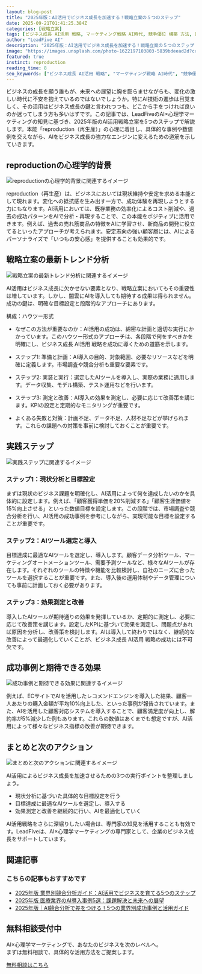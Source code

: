 ```yaml
---
layout: blog-post
title: "2025年版：AI活用でビジネス成長を加速する！戦略立案の５つのステップ"
date: 2025-09-21T01:41:25.384Z
categories: [戦略立案]
tags: [ビジネス成長 AI活用 戦略, マーケティング戦略 AI時代, 競争優位 構築 方法, DX推進 ロードマップ 作成]
author: "LeadFive AI"
description: "2025年版：AI活用でビジネス成長を加速する！戦略立案の５つのステップ - LeadFiveが提供するAI×心理学マーケティングの実践ガイド"
image: "https://images.unsplash.com/photo-1622197103803-5839bdeead2d?crop=entropy&cs=tinysrgb&fit=max&fm=jpg&ixid=M3w3ODc1MzN8MHwxfHNlYXJjaHwyMzh8fHN0cmF0ZWdpYyUyMHBsYW5uaW5nfGVufDF8MHx8fDE3NTg0MTg4ODJ8MA&ixlib=rb-4.1.0&q=80&w=1080&w=1200&h=630&fit=crop&crop=smart"
featured: true
instinct: reproduction
reading_time: 8
seo_keywords: ["ビジネス成長 AI活用 戦略", "マーケティング戦略 AI時代", "競争優位 構築 方法", "DX推進 ロードマップ 作成"]
---
```


ビジネスの成長を願う誰もが、未来への展望に胸を膨らませながらも、変化の激しい時代に不安を抱えているのではないでしょうか。特にAI技術の進歩は目覚ましく、その活用はビジネス成長の鍵と言われつつも、どこから手をつければ良いのか迷ってしまう方も多いはずです。この記事では、LeadFiveのAI×心理学マーケティングの知見に基づき、2025年版のAI活用戦略立案を5つのステップで解説します。本能「reproduction（再生産）」の心理に着目し、具体的な事例や数値例を交えながら、AIをビジネス成長の強力なエンジンに変えるための道筋を示していきます。

## reproductionの心理学的背景
![reproductionの心理学的背景に関連するイメージ](https://images.unsplash.com/photo-1650978810653-112cb6018092?crop=entropy&cs=tinysrgb&fit=max&fm=jpg&ixid=M3w3ODc1MzN8MHwxfHNlYXJjaHwxfHxidXNpbmVzcyUyMHN0cmF0ZWd5fGVufDF8MHx8fDE3NTg0MTg4ODJ8MA&ixlib=rb-4.1.0&q=80&w=1080&w=1200&h=630&fit=crop&crop=smart)

reproduction（再生産）は、ビジネスにおいては現状維持や安定を求める本能として現れます。変化への抵抗感を生み出す一方で、成功体験を再現しようとする力にもなります。AI活用においては、既存業務の効率化によるコスト削減や、過去の成功パターンをAIで分析・再現することで、この本能をポジティブに活用できます。例えば、過去の売れ筋商品の特徴をAIに学習させ、新商品の開発に役立てるといったアプローチが考えられます。安定志向の強い顧客層には、AIによるパーソナライズで「いつもの安心感」を提供することも効果的です。

## 戦略立案の最新トレンド分析
![戦略立案の最新トレンド分析に関連するイメージ](https://images.unsplash.com/photo-1678845536613-5cf0ec5245cd?crop=entropy&cs=tinysrgb&fit=max&fm=jpg&ixid=M3w3ODc1MzN8MHwxfHNlYXJjaHw1MHx8bmV1cmFsJTIwbmV0d29ya3xlbnwxfDB8fHwxNzU4NDE4ODgzfDA&ixlib=rb-4.1.0&q=80&w=1080&w=1200&h=630&fit=crop&crop=smart)

AI活用はビジネス成長に欠かせない要素となり、戦略立案においてもその重要性は増しています。しかし、闇雲にAIを導入しても期待する成果は得られません。成功の鍵は、明確な目標設定と段階的なアプローチにあります。

構成：ハウツー形式

- なぜこの方法が重要なのか：AI活用の成功は、綿密な計画と適切な実行にかかっています。このハウツー形式のアプローチは、各段階で何をすべきかを明確にし、ビジネス成長 AI活用 戦略を成功に導くための道筋を示します。

- ステップ1: 準備と計画：AI導入の目的、対象範囲、必要なリソースなどを明確に定義します。市場調査や競合分析も重要な要素です。

- ステップ2: 実装と実行：選定したAIツールを導入し、実際の業務に適用します。データ収集、モデル構築、テスト運用などを行います。

- ステップ3: 測定と改善：AI導入の効果を測定し、必要に応じて改善策を講じます。KPIの設定と定期的なモニタリングが重要です。

- よくある失敗と対策：計画不足、データ不足、人材不足などが挙げられます。これらの課題への対策を事前に検討しておくことが重要です。

## 実践ステップ
![実践ステップに関連するイメージ](https://images.unsplash.com/photo-1571811995390-7e0b84c2584e?crop=entropy&cs=tinysrgb&fit=max&fm=jpg&ixid=M3w3ODc1MzN8MHwxfHNlYXJjaHwxNDZ8fGJ1c2luZXNzJTIwc3RyYXRlZ3l8ZW58MXwwfHx8MTc1ODQxODg4NHww&ixlib=rb-4.1.0&q=80&w=1080&w=1200&h=630&fit=crop&crop=smart)

### ステップ1：現状分析と目標設定

まずは現状のビジネス課題を明確化し、AI活用によって何を達成したいのかを具体的に設定します。例えば、「顧客獲得単価を20%削減する」「顧客生涯価値を15%向上させる」といった数値目標を設定します。この段階では、市場調査や競合分析を行い、AI活用の成功事例を参考にしながら、実現可能な目標を設定することが重要です。

### ステップ2：AIツール選定と導入

目標達成に最適なAIツールを選定し、導入します。顧客データ分析ツール、マーケティングオートメーションツール、需要予測ツールなど、様々なAIツールが存在します。それぞれのツールの特徴や機能を比較検討し、自社のニーズに合ったツールを選択することが重要です。また、導入後の運用体制やデータ管理についても事前に計画しておく必要があります。

### ステップ3：効果測定と改善

導入したAIツールが期待通りの効果を発揮しているか、定期的に測定し、必要に応じて改善策を講じます。設定したKPIに基づいて効果を測定し、問題点があれば原因を分析し、改善策を検討します。AIは導入して終わりではなく、継続的な改善によって最適化していくことが、ビジネス成長 AI活用 戦略の成功には不可欠です。

## 成功事例と期待できる効果
![成功事例と期待できる効果に関連するイメージ](https://images.unsplash.com/photo-1617706111157-5f5c6443a04d?crop=entropy&cs=tinysrgb&fit=max&fm=jpg&ixid=M3w3ODc1MzN8MHwxfHNlYXJjaHwxMzN8fGlubm92YXRpb258ZW58MXwwfHx8MTc1ODQxODg4NHww&ixlib=rb-4.1.0&q=80&w=1080&w=1200&h=630&fit=crop&crop=smart)

例えば、ECサイトでAIを活用したレコメンドエンジンを導入した結果、顧客一人あたりの購入金額が平均10%向上した、といった事例が報告されています。また、AIを活用した顧客対応システムを導入することで、顧客満足度が向上し、解約率が5%減少した例もあります。これらの数値はあくまでも想定ですが、AI活用によって様々なビジネス指標の改善が期待できます。

## まとめと次のアクション
![まとめと次のアクションに関連するイメージ](https://images.unsplash.com/photo-1716840646010-e5622fd6683d?crop=entropy&cs=tinysrgb&fit=max&fm=jpg&ixid=M3w3ODc1MzN8MHwxfHNlYXJjaHw5NHx8YnVzaW5lc3MlMjBzdHJhdGVneXxlbnwxfDB8fHwxNzU4NDE4ODg1fDA&ixlib=rb-4.1.0&q=80&w=1080&w=1200&h=630&fit=crop&crop=smart)

AI活用によるビジネス成長を加速させるための3つの実行ポイントを整理しましょう。

- 現状分析に基づいた具体的な目標設定を行う
- 目標達成に最適なAIツールを選定し、導入する
- 効果測定と改善を継続的に行い、AIを最適化していく

AI活用戦略をさらに深堀りしたい場合は、専門家の知見を活用することも有効です。LeadFiveは、AI×心理学マーケティングの専門家として、企業のビジネス成長をサポートしています。

## 関連記事

<div class="related-posts">
  <h3>こちらの記事もおすすめです</h3>
  <ul>
    <li><a href="{{ site.baseurl }}{% post_url 2025-09-20-2025年版-業界別競合分析ガイド-ai活用でビジネスを育てる5つのステップ %}">2025年版 業界別競合分析ガイド：AI活用でビジネスを育てる5つのステップ</a></li>
    <li><a href="{{ site.baseurl }}{% post_url 2025-09-20-2025年版-医療業界のai導入事例5選-課題解決と未来への展望 %}">2025年版 医療業界のAI導入事例5選：課題解決と未来への展望</a></li>
    <li><a href="{{ site.baseurl }}{% post_url 2025-09-20-2025年版-ai競合分析で差をつける-5つの業界別成功事例と活用ガイド %}">2025年版｜AI競合分析で差をつける！5つの業界別成功事例と活用ガイド</a></li>
  </ul>
</div>

<div class="cta-section">
  <h2>無料相談受付中</h2>
  <p>AI×心理学マーケティングで、あなたのビジネスを次のレベルへ。<br>
  まずは無料相談で、具体的な活用方法をご提案します。</p>
  <a href="https://leadfive.co.jp/contact" class="btn btn-primary btn-lg">無料相談はこちら</a>
</div>

<script type="application/ld+json">
{
  "@context": "https://schema.org",
  "@type": "BlogPosting",
  "headline": "2025年版：AI活用でビジネス成長を加速する！戦略立案の５つのステップ",
  "image": "https://images.unsplash.com/photo-1622197103803-5839bdeead2d?crop=entropy&cs=tinysrgb&fit=max&fm=jpg&ixid=M3w3ODc1MzN8MHwxfHNlYXJjaHwyMzh8fHN0cmF0ZWdpYyUyMHBsYW5uaW5nfGVufDF8MHx8fDE3NTg0MTg4ODJ8MA&ixlib=rb-4.1.0&q=80&w=1080&w=1200&h=630&fit=crop&crop=smart",
  "author": {
    "@type": "Organization",
    "name": "LeadFive"
  },
  "publisher": {
    "@type": "Organization",
    "name": "LeadFive",
    "logo": {
      "@type": "ImageObject",
      "url": "https://leadfive.co.jp/assets/images/logo.png"
    }
  },
  "datePublished": "2025-09-21T01:41:25.384Z",
  "description": "2025年版：AI活用でビジネス成長を加速する！戦略立案の５つのステップ - LeadFiveが提供するAI×心理学マーケティングの実践ガイド"
}
</script>
